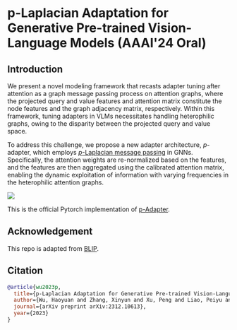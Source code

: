 # p-Laplacian Adaptation for Generative Pre-trained Vision-Language Models (AAAI'24 Oral)

## Introduction
We present a novel modeling framework that recasts adapter tuning after attention as a graph message passing process on attention graphs, where the projected query and value features and attention matrix constitute the node features and the graph adjacency matrix, respectively. Within this framework, tuning adapters in VLMs necessitates handling heterophilic graphs, owing to the disparity between the projected query and value space.

To address this challenge, we propose a new adapter architecture, $p$-adapter, which employs [$p$-Laplacian message passing](https://arxiv.org/abs/2111.07337) in GNNs. Specifically, the attention weights are re-normalized based on the features, and the features are then aggregated using the calibrated attention matrix, enabling the dynamic exploitation of information with varying frequencies in the heterophilic attention graphs.

![]("https://github.com/wuhy68/p-Adapter.png")

This is the official Pytorch implementation of [p-Adapter](https://arxiv.org/abs/2312.10613). 



## Acknowledgement
This repo is adapted from [BLIP](https://github.com/salesforce/BLIP).

## Citation
```bibtex
@article{wu2023p,
  title={p-Laplacian Adaptation for Generative Pre-trained Vision-Language Models},
  author={Wu, Haoyuan and Zhang, Xinyun and Xu, Peng and Liao, Peiyu and Yao, Xufeng and Yu, Bei},
  journal={arXiv preprint arXiv:2312.10613},
  year={2023}
}
```
